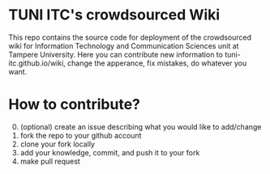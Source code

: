 # TUNI ITC's crowdsourced Wiki

This repo contains the source code for deployment of the crowdsourced wiki for Information Technology and Communication Sciences unit at Tampere University. Here you can contribute new information to tuni-itc.github.io/wiki, change the apperance, fix mistakes, do whatever you want.

# How to contribute?
0. (optional) create an issue describing what you would like to add/change
1. fork the repo to your github account
2. clone your fork locally
3. add your knowledge, commit, and push it to your fork
4. make pull request
